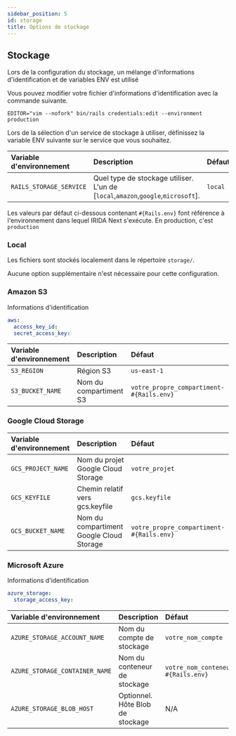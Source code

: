 ```yaml
---
sidebar_position: 5
id: storage
title: Options de stockage
---
```


## Stockage

Lors de la configuration du stockage, un mélange d'informations d'identification et de variables ENV est utilisé

Vous pouvez modifier votre fichier d'informations d'identification avec la commande suivante.

`EDITOR="vim --nofork" bin/rails credentials:edit --environment production`

Lors de la sélection d'un service de stockage à utiliser, définissez la variable ENV suivante sur le service que vous souhaitez.

| Variable d'environnement | Description                                                                      | Défaut  |
| :----------------------- | :------------------------------------------------------------------------------- | :------ |
| `RAILS_STORAGE_SERVICE`  | Quel type de stockage utiliser. L'un de [`local`,`amazon`,`google`,`microsoft`]. | `local` |

Les valeurs par défaut ci-dessous contenant `#{Rails.env}` font référence à l'environnement dans lequel IRIDA Next s'exécute. En production, c'est `production`

### Local

Les fichiers sont stockés localement dans le répertoire `storage/`.

Aucune option supplémentaire n'est nécessaire pour cette configuration.

### Amazon S3

Informations d'identification

```yml
aws:
  access_key_id:
  secret_access_key:
```

| Variable d'environnement | Description            | Défaut                                   |
| :----------------------- | :--------------------- | :--------------------------------------- |
| `S3_REGION`              | Région S3              | `us-east-1`                              |
| `S3_BUCKET_NAME`         | Nom du compartiment S3 | `votre_propre_compartiment-#{Rails.env}` |

### Google Cloud Storage

| Variable d'environnement | Description                              | Défaut                                   |
| :----------------------- | :--------------------------------------- | :--------------------------------------- |
| `GCS_PROJECT_NAME`       | Nom du projet Google Cloud Storage       | `votre_projet`                           |
| `GCS_KEYFILE`            | Chemin relatif vers gcs.keyfile          | `gcs.keyfile`                            |
| `GCS_BUCKET_NAME`        | Nom du compartiment Google Cloud Storage | `votre_propre_compartiment-#{Rails.env}` |

### Microsoft Azure

Informations d'identification

```yml
azure_storage:
  storage_access_key:
```

| Variable d'environnement       | Description                      | Défaut                             |
| :----------------------------- | :------------------------------- | :--------------------------------- |
| `AZURE_STORAGE_ACCOUNT_NAME`   | Nom du compte de stockage        | `votre_nom_compte`                 |
| `AZURE_STORAGE_CONTAINER_NAME` | Nom du conteneur de stockage     | `votre_nom_conteneur-#{Rails.env}` |
| `AZURE_STORAGE_BLOB_HOST`      | Optionnel. Hôte Blob de stockage | N/A                                |
